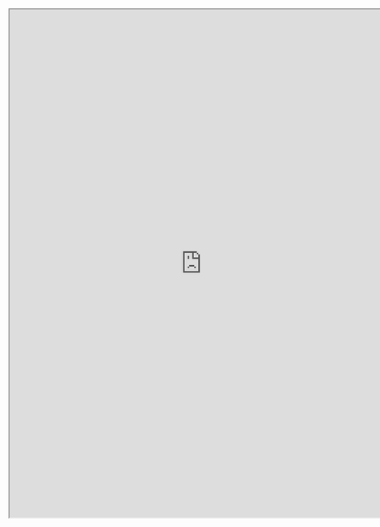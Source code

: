 <iframe src="https://nbviewer.jupyter.org/github/windmissing/programming_basics_for_ML/blob/master/jupyter/pytorch/models.ipynb" width="150%" height="1000"></iframe>